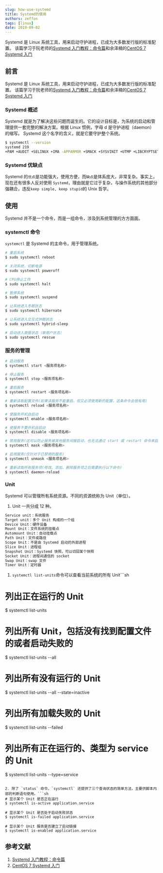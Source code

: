 ```yaml
---
slug: how-use-systemd
title: Systemd的使用
authors: zeffon
tags: [linux]
date: 2019-09-02
---
```


Systemd 是 Linux 系统工具，用来启动守护进程，已成为大多数发行版的标准配置。
该篇学习于阮老师的[Systemd 入门教程：命令篇](http://www.ruanyifeng.com/blog/2016/03/systemd-tutorial-commands.html)和余泽楠的[CentOS 7 Systemd 入门](https://zhuanlan.zhihu.com/p/29217941)

<!--truncate-->

## 前言

Systemd 是 Linux 系统工具，用来启动守护进程，已成为大多数发行版的标准配置。
该篇学习于阮老师的[Systemd 入门教程：命令篇](http://www.ruanyifeng.com/blog/2016/03/systemd-tutorial-commands.html)和余泽楠的[CentOS 7 Systemd 入门](https://zhuanlan.zhihu.com/p/29217941)

### Systemd 概述

Systemd 就是为了解决这些问题而诞生的。它的设计目标是，为系统的启动和管理提供一套完整的解决方案。根据 Linux 惯例，字母 d 是守护进程（daemon）的缩写。 Systemd 这个名字的含义，就是它要守护整个系统。

```sh
$ systemctl --version
systemd 219
+PAM +AUDIT +SELINUX +IMA -APPARMOR +SMACK +SYSVINIT +UTMP +LIBCRYPTSETUP +GCRYPT +GNUTLS +ACL +XZ +LZ4 -SECCOMP +BLKID +ELFUTILS +KMOD +IDN
```

### Systemd 优缺点

Systemd 的`优点`是功能强大，使用方便，而`缺点`是体系庞大，非常复杂。事实上，现在还有很多人反对使用 `Systemd`，理由就是它过于复杂，与操作系统的其他部分强耦合，违反`keep simple, keep stupid`的 Unix 哲学。

## 使用

Systemd 并不是一个命令，而是一组命令，涉及到系统管理的方方面面。

### systemctl 命令

`systemctl` 是 Systemd 的主命令，用于管理系统。

```sh
# 重启系统
$ sudo systemctl reboot

# 关闭系统，切断电源
$ sudo systemctl poweroff

# CPU停止工作
$ sudo systemctl halt

# 暂停系统
$ sudo systemctl suspend

# 让系统进入冬眠状态
$ sudo systemctl hibernate

# 让系统进入交互式休眠状态
$ sudo systemctl hybrid-sleep

# 启动进入救援状态（单用户状态）
$ sudo systemctl rescue
```

### 服务的管理

```sh
# 启动服务
$ systemctl start <服务项名称>

# 停止服务
$ systemctl stop <服务项名称>

# 重启服务
$ systemctl restart <服务项名称>

# 重新读取配置文件(如果该服务不能重启，但又必须使用新的配置，这条命令会很有用)
$ systemctl reload <服务项名称>

# 使服务开机自启动
$ systemctl enable <服务项名称>

# 使服务不要开机自启动
$ systemctl disable <服务项名称>

# 禁用服务(这可以防止服务被其他服务间接启动，也无法通过 start 或 restart 命令来启动服务)
$ systemctl mask <服务项名称>

# 启用服务(仅针对于已禁用的服务)
$ systemctl unmask <服务项名称>

# 重新读取所有服务项(修改、添加、删除服务项之后需要执行以下命令)
$ systemctl daemon-reload
```

### Unit

Systemd 可以管理所有系统资源。不同的资源统称为 Unit（单位）。

1. Unit 一共分成 12 种。

```sh
Service unit：系统服务
Target unit：多个 Unit 构成的一个组
Device Unit：硬件设备
Mount Unit：文件系统的挂载点
Automount Unit：自动挂载点
Path Unit：文件或路径
Scope Unit：不是由 Systemd 启动的外部进程
Slice Unit：进程组
Snapshot Unit：Systemd 快照，可以切回某个快照
Socket Unit：进程间通信的 socket
Swap Unit：swap 文件
Timer Unit：定时器
```

1. `systemctl list-units`命令可以查看当前系统的所有 Unit```sh

# 列出正在运行的 Unit

$ systemctl list-units

# 列出所有 Unit，包括没有找到配置文件的或者启动失败的

$ systemctl list-units --all

# 列出所有没有运行的 Unit

$ systemctl list-units --all --state=inactive

# 列出所有加载失败的 Unit

$ systemctl list-units --failed

# 列出所有正在运行的、类型为 service 的 Unit

$ systemctl list-units --type=service

````

2. 除了 `status` 命令，`systemctl` 还提供了三个查询状态的简单方法，主要供脚本内部的判断语句使用。```sh
# 显示某个 Unit 是否正在运行
$ systemctl is-active application.service

# 显示某个 Unit 是否处于启动失败状态
$ systemctl is-failed application.service

# 显示某个 Unit 服务是否建立了启动链接
$ systemctl is-enabled application.service
````

## 参考文献

1. [Systemd 入门教程：命令篇](http://www.ruanyifeng.com/blog/2016/03/systemd-tutorial-commands.html)
2. [CentOS 7 Systemd 入门](https://zhuanlan.zhihu.com/p/29217941)
